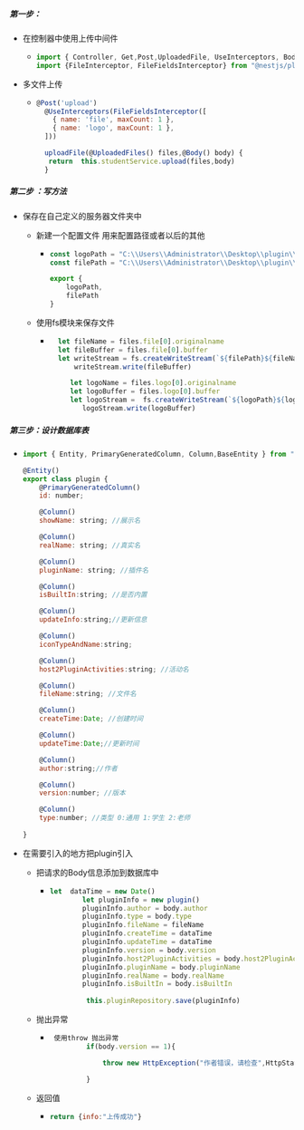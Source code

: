 ##### 第一步：

+ 在控制器中使用上传中间件

  + ```js
    import { Controller, Get,Post,UploadedFile, UseInterceptors, Body, UploadedFiles } from '@nestjs/common';
    import {FileInterceptor, FileFieldsInterceptor} from "@nestjs/platform-express";
    ```

+ 多文件上传

  + ```js
    @Post('upload')
      @UseInterceptors(FileFieldsInterceptor([
        { name: 'file', maxCount: 1 },
        { name: 'logo', maxCount: 1 },
      ]))
    
      uploadFile(@UploadedFiles() files,@Body() body) {
       return  this.studentService.upload(files,body)
      }
    ```

##### 第二步 ：写方法

+ 保存在自己定义的服务器文件夹中 

  + 新建一个配置文件 用来配置路径或者以后的其他

    + ```js
      const logoPath = "C:\\Users\\Administrator\\Desktop\\plugin\\nest-mysql\\src\\logoImage\\"
      const filePath = "C:\\Users\\Administrator\\Desktop\\plugin\\nest-mysql\\src\\file\\"
      
      export {
          logoPath,
          filePath
      }
      ```

  + 使用fs模块来保存文件

    + ```js
        let fileName = files.file[0].originalname
        let fileBuffer = files.file[0].buffer
        let writeStream = fs.createWriteStream(`${filePath}${fileName}`)
            writeStream.write(fileBuffer)
      
           let logoName = files.logo[0].originalname
           let logoBuffer = files.logo[0].buffer
           let logoStream =  fs.createWriteStream(`${logoPath}${logoName}`)
              logoStream.write(logoBuffer)
      ```

##### 第三步：设计数据库表

+ ```js
  import { Entity, PrimaryGeneratedColumn, Column,BaseEntity } from "typeorm";
  
  @Entity()
  export class plugin {
      @PrimaryGeneratedColumn()
      id: number;
  
      @Column()
      showName: string; //展示名
  
      @Column()
      realName: string; //真实名
  
      @Column()
      pluginName: string; //插件名
  
      @Column()
      isBuiltIn:string; //是否内置
  
      @Column()
      updateInfo:string;//更新信息
  
      @Column()
      iconTypeAndName:string;
  
      @Column()
      host2PluginActivities:string; //活动名
  
      @Column()
      fileName:string; //文件名
  
      @Column()
      createTime:Date; //创建时间
  
      @Column()
      updateTime:Date;//更新时间
  
      @Column()
      author:string;//作者
  
      @Column()
      version:number; //版本
  
      @Column()
      type:number; //类型 0:通用 1:学生 2:老师
    
  }
  
  ```

+ 在需要引入的地方把plugin引入

  + 把请求的Body信息添加到数据库中

    + ```js
      let  dataTime = new Date()
              let pluginInfo = new plugin()
              pluginInfo.author = body.author
              pluginInfo.type = body.type
              pluginInfo.fileName = fileName
              pluginInfo.createTime = dataTime
              pluginInfo.updateTime = dataTime
              pluginInfo.version = body.version
              pluginInfo.host2PluginActivities = body.host2PluginActivities
              pluginInfo.pluginName = body.pluginName
              pluginInfo.realName = body.realName
              pluginInfo.isBuiltIn = body.isBuiltIn
              
               this.pluginRepository.save(pluginInfo)
      ```

  + 抛出异常

    + ```js
       使用throw 抛出异常 
               if(body.version == 1){
      
                   throw new HttpException("作者错误，请检查",HttpStatus.INTERNAL_SERVER_ERROR)
      
               }
      ```

  + 返回值

    + ```js
      return {info:"上传成功"}
      ```

      